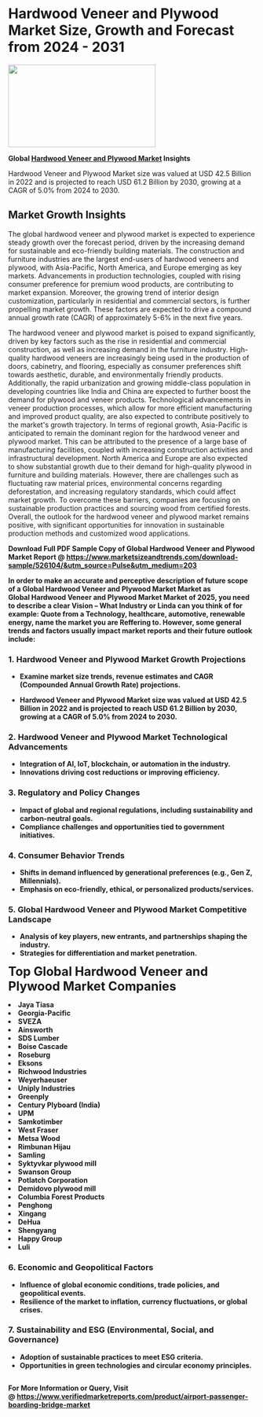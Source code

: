 <H1>Hardwood Veneer and Plywood Market Size, Growth and Forecast from 2024 - 2031</H1><img class="aligncenter size-medium wp-image-584254" src="https://thirdeyenews.in/wp-content/uploads/2024/09/Global-Market-Research-300x168.jpeg" alt="" width="300" height="168" /><p><strong>Global&nbsp;<a href="https://www.marketsizeandtrends.com/download-sample/526104/&amp;utm_source=Pulse&amp;utm_medium=203">Hardwood Veneer and Plywood Market</a> Insights</strong></p><p>Hardwood Veneer and Plywood Market size was valued at USD 42.5 Billion in 2022 and is projected to reach USD 61.2 Billion by 2030, growing at a CAGR of 5.0% from 2024 to 2030.</p><p><h2>Market Growth Insights</h2> <p>The global hardwood veneer and plywood market is expected to experience steady growth over the forecast period, driven by the increasing demand for sustainable and eco-friendly building materials. The construction and furniture industries are the largest end-users of hardwood veneers and plywood, with Asia-Pacific, North America, and Europe emerging as key markets. Advancements in production technologies, coupled with rising consumer preference for premium wood products, are contributing to market expansion. Moreover, the growing trend of interior design customization, particularly in residential and commercial sectors, is further propelling market growth. These factors are expected to drive a compound annual growth rate (CAGR) of approximately 5-6% in the next five years.</p> <p><strong></strong></p> <p>The hardwood veneer and plywood market is poised to expand significantly, driven by key factors such as the rise in residential and commercial construction, as well as increasing demand in the furniture industry. High-quality hardwood veneers are increasingly being used in the production of doors, cabinetry, and flooring, especially as consumer preferences shift towards aesthetic, durable, and environmentally friendly products. Additionally, the rapid urbanization and growing middle-class population in developing countries like India and China are expected to further boost the demand for plywood and veneer products. Technological advancements in veneer production processes, which allow for more efficient manufacturing and improved product quality, are also expected to contribute positively to the market's growth trajectory. In terms of regional growth, Asia-Pacific is anticipated to remain the dominant region for the hardwood veneer and plywood market. This can be attributed to the presence of a large base of manufacturing facilities, coupled with increasing construction activities and infrastructural development. North America and Europe are also expected to show substantial growth due to their demand for high-quality plywood in furniture and building materials. However, there are challenges such as fluctuating raw material prices, environmental concerns regarding deforestation, and increasing regulatory standards, which could affect market growth. To overcome these barriers, companies are focusing on sustainable production practices and sourcing wood from certified forests. Overall, the outlook for the hardwood veneer and plywood market remains positive, with significant opportunities for innovation in sustainable production methods and customized wood applications. <p><strong></p><p><span class=""><strong>Download Full PDF Sample Copy of Global Hardwood Veneer and Plywood Market Report</strong> @ <a href="https://www.marketsizeandtrends.com/download-sample/526104/&amp;utm_source=Pulse&amp;utm_medium=203" target="_blank">https://www.marketsizeandtrends.com/download-sample/526104/&amp;utm_source=Pulse&amp;utm_medium=203</a></span></p><p>In order to make an accurate and perceptive description of future scope of a Global&nbsp;Hardwood Veneer and Plywood Market Market as Global&nbsp;Hardwood Veneer and Plywood Market Market of 2025, you need to describe a clear Vision &ndash; What Industry or Linda can you think of for example: Quote from a Technology, healthcare, automotive, renewable energy, name the market you are Reffering to. However, some general trends and factors usually impact market reports and their future outlook include:</p><h3>1.&nbsp;<strong>Hardwood Veneer and Plywood Market Growth Projections</strong></h3><ul><li>Examine market size trends, revenue estimates and CAGR (Compounded Annual Growth Rate) projections.</li><li><p>Hardwood Veneer and Plywood Market size was valued at USD 42.5 Billion in 2022 and is projected to reach USD 61.2 Billion by 2030, growing at a CAGR of 5.0% from 2024 to 2030.</p></li></ul><h3>2.&nbsp;<strong>Hardwood Veneer and Plywood Market Technological Advancements</strong></h3><ul><li>Integration of AI, IoT, blockchain, or automation in the industry.</li><li>Innovations driving cost reductions or improving efficiency.</li></ul><h3>3.&nbsp;<strong>Regulatory and Policy Changes</strong></h3><ul><li>Impact of global and regional regulations, including sustainability and carbon-neutral goals.</li><li>Compliance challenges and opportunities tied to government initiatives.</li></ul><h3>4.&nbsp;<strong>Consumer Behavior Trends</strong></h3><ul><li>Shifts in demand influenced by generational preferences (e.g., Gen Z, Millennials).</li><li>Emphasis on eco-friendly, ethical, or personalized products/services.</li></ul><h3>5.&nbsp;<strong>Global Hardwood Veneer and Plywood Market Competitive Landscape</strong></h3><ul><li>Analysis of key players, new entrants, and partnerships shaping the industry.</li><li>Strategies for differentiation and market penetration.</li></ul><p data-pm-slice="1 1 []"><span style="color: inherit; font-family: inherit; font-size: 25px;">Top Global Hardwood Veneer and Plywood Market Companies</span></p><div class="" data-test-id=""><p><li>Jaya Tiasa</li><li> Georgia-Pacific</li><li> SVEZA</li><li> Ainsworth</li><li> SDS Lumber</li><li> Boise Cascade</li><li> Roseburg</li><li> Eksons</li><li> Richwood Industries</li><li> Weyerhaeuser</li><li> Uniply Industries</li><li> Greenply</li><li> Century Plyboard (India)</li><li> UPM</li><li> Samkotimber</li><li> West Fraser</li><li> Metsa Wood</li><li> Rimbunan Hijau</li><li> Samling</li><li> Syktyvkar plywood mill</li><li> Swanson Group</li><li> Potlatch Corporation</li><li> Demidovo plywood mill</li><li> Columbia Forest Products</li><li> Penghong</li><li> Xingang</li><li> DeHua</li><li> Shengyang</li><li> Happy Group</li><li> Luli</li></p></div><h3>6.&nbsp;<strong>Economic and Geopolitical Factors</strong></h3><ul><li>Influence of global economic conditions, trade policies, and geopolitical events.</li><li>Resilience of the market to inflation, currency fluctuations, or global crises.</li></ul><h3>7.&nbsp;<strong>Sustainability and ESG (Environmental, Social, and Governance)</strong></h3><ul><li>Adoption of sustainable practices to meet ESG criteria.</li><li>Opportunities in green technologies and circular economy principles.</li></ul><h2><strong style="font-size: 14px;">For More Information or Query, Visit @&nbsp;</strong><a style="background-color: #ffffff; font-size: 14px;" href="https://www.marketsizeandtrends.com/report/hardwood-veneer-and-plywood-market/" target="_blank">https://www.verifiedmarketreports.com/product/airport-passenger-boarding-bridge-market</a></h2>
